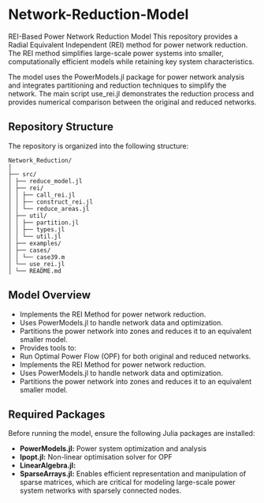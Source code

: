 # Network-Reduction-Model
REI-Based Power Network Reduction Model
This repository provides a Radial Equivalent Independent (REI) method for power network reduction. The REI method simplifies large-scale power systems into smaller, computationally efficient models while retaining key system characteristics.

The model uses the PowerModels.jl package for power network analysis and integrates partitioning and reduction techniques to simplify the network. The main script use_rei.jl demonstrates the reduction process and provides numerical comparison between the original and reduced networks.

## Repository Structure
The repository is organized into the following structure:
```
Network_Reduction/
│ 
├── src/
│ ├── reduce_model.jl
│ ├── rei/
│ │ ├── call_rei.jl
│ │ ├── construct_rei.jl
│ │ └── reduce_areas.jl
│ ├── util/
│ │ ├── partition.jl
│ │ ├── types.jl
│ │ └── util.jl
│ ├── examples/
│ ├── cases/
│ │ └── case39.m
│ └── use_rei.jl
│ └── README.md
```
## Model Overview
+ Implements the REI Method for power network reduction.
+ Uses PowerModels.jl to handle network data and optimization.
+ Partitions the power network into zones and reduces it to an equivalent smaller model.
+ Provides tools to:
+ Run Optimal Power Flow (OPF) for both original and reduced networks.
+ Implements the REI Method for power network reduction.
+ Uses PowerModels.jl to handle network data and optimization.
+ Partitions the power network into zones and reduces it to an equivalent smaller model.

## Required Packages
Before running the model, ensure the following Julia packages are installed:

+ **PowerModels.jl:** Power system optimization and analysis
+ **Ipopt.jl:** Non-linear optimisation solver for OPF
+ **LinearAlgebra.jl:** 
+ **SparseArrays.jl:** Enables efficient representation and manipulation of sparse matrices, which are critical for modeling large-scale power system networks with sparsely connected nodes.

